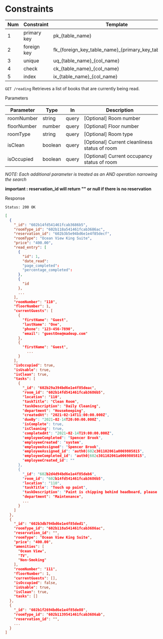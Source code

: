 # Constraints
| Num | Constraint | Template | Example |
| --- | ---------- | -------- | ------- |
| 1 | primary key | pk_{table_name} | pk_reader |
| 2 | foreign key | fk_{foreign_key_table_name}_{primary_key_table_name} | fk_reader_book |
| 3 | unique | uq_{table_name}_{col_name} | uq_reader_username |
| 4 | check | ck_{table_name}_{col_name} | ck_book_total_pages |
| 5 | index | ix_{table_name}_{col_name} | ix_reader_username


`GET /reading` Retrieves a list of books that are currently being read.

Parameters

| Parameter | Type | In | Description |
| --------- | ---- | --- | ----------- |
| roomNumber | string | query | [Optional] Room number |
| floorNumber | number | query | [Optional] Floor number |
| roomType | string | query | [Optional] Room type |
| isClean | boolean | query | [Optional] Current cleanliness status of room |
| isOccupied | boolean | query | [Optional] Current occupancy status of room |

*NOTE: Each additional parameter is treated as an AND operation narrowing the search*

**important : reservation_id will return "" or null if there is no reservation**

Response

`Status: 200 OK`

```JSON
[
  {
    "_id": "602b14fd541461fcab3686b5",
    "roomType_id": "602b118a541461fcab3686ac",
    "reservation_id": "602b3b5e94bd6e1e4f85decf",
    "roomType": "Ocean View King Suite",
    "price": "400.00",
    "read_entry": [
      {
        "id": 1,
        "date_read": 
        "page_completed": 
        "percentage_completed":
      },
      {
        "id
      },
      ...
    ],
    "roomNumber": "110",
    "floorNumber": 1,
    "currentGuests": [
      {
        "firstName": "Guest",
        "lastName": "One",
        "phone": "123-456-7890",
        "email": "guestOne@madeup.com"
      },
      {
        "firstName": "Guest",
          ...
      }
    ],
    "isOccupied": true,
    "isUsable": true,
    "isClean": true,
    "tasks": [
      {
        "_id": "602b29a394bd6e1e4f85deac",
        "room_id": "602b14fd541461fcab3686b5",
        "location": "110",
        "taskTitle": "Clean Room",
        "taskDescription": "Daily Cleaning",
        "department": "Housekeeping",
        "createdAt": "2021-02-14T11:00:00.000Z",
        "dueBy": "2021-02-14T20:00:00.000Z",
        "isComplete": true,
        "isCleaning": true,
        "completedAt": "2021-02-14T19:00:00.000Z",
        "employeeCompleted": "Spencer Brook",
        "employeeCreated": "system",
        "employeeAssigned": "Spencer Brook",
        "employeeAssigned_id": "auth0|602c301102061a0069805815",
        "employeeCompleted_id": "auth0|602c301102061a0069805815",
        "employeeCreated_id": ""
      },
      {
        "_id": "602b2d4d94bd6e1e4f85deb6",
        "room_id": "602b14fd541461fcab3686b5",
        "location": "110",
        "taskTitle": "Touch up paint",
        "taskDescription": "Paint is chipping behind headboard, please repaint.",
        "department": "Maintenance",
        ...
      }
    ]
  },
  {
    "_id": "602b3db794bd6e1e4f85ded1",
    "roomType_id": "602b118a541461fcab3686ac",
    "reservation_id": "",
    "roomType": "Ocean View King Suite",
    "price": "400.00",
    "amenities": [
      "Ocean View",
      "TV",
      "Non-Smoking"
    ],
    "roomNumber": "111",
    "floorNumber": 1,
    "currentGuests": [],
    "isOccupied": false,
    "isUsable": true,
    "isClean": true,
    "tasks": []
  },
  {
    "_id": "602b1f2694bd6e1e4f85de88",
    "roomType_id": "602b1139541461fcab3686ab",
    "reservation_id": "",
    ...
  }
]
```